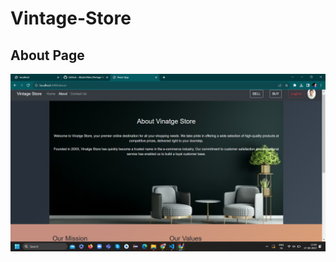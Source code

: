 # Vintage-Store

## About Page 
![](https://github.com/AKash20dec/Vintage-Store/blob/main/ScreenShot/About.png?raw=true)
